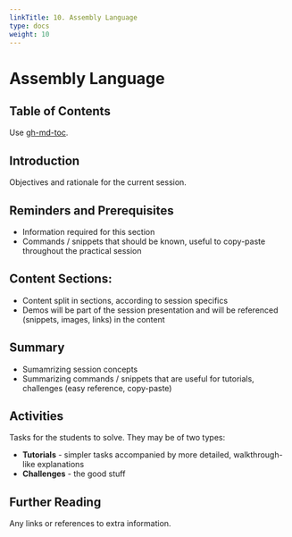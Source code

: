 ```yaml
---
linkTitle: 10. Assembly Language
type: docs
weight: 10
---
```


# Assembly Language

## Table of Contents

Use [gh-md-toc](https://github.com/ekalinin/github-markdown-toc).

## Introduction

Objectives and rationale for the current session.

## Reminders and Prerequisites

- Information required for this section
- Commands / snippets that should be known, useful to copy-paste throughout the practical session

## Content Sections:

- Content split in sections, according to session specifics
- Demos will be part of the session presentation and will be referenced (snippets, images, links) in the content

## Summary

- Sumamrizing session concepts
- Summarizing commands / snippets that are useful for tutorials, challenges (easy reference, copy-paste)

## Activities

Tasks for the students to solve. They may be of two types:
- **Tutorials** - simpler tasks accompanied by more detailed, walkthrough-like explanations
- **Challenges** - the good stuff

## Further Reading

Any links or references to extra information.
